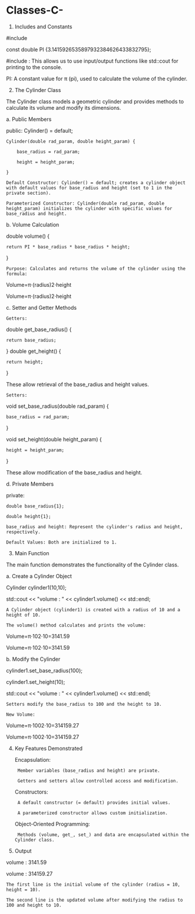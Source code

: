 # Classes-C-

1. Includes and Constants

#include <iostream>

const double PI {3.1415926535897932384626433832795};

#include <iostream>: This allows us to use input/output functions like std::cout for printing to the console.
    
PI: A constant value for π (pi), used to calculate the volume of the cylinder.

2. The Cylinder Class

The Cylinder class models a geometric cylinder and provides methods to calculate its volume and modify its dimensions.

a. Public Members

public:
    Cylinder() = default;
    
    Cylinder(double rad_param, double height_param) {
    
        base_radius = rad_param;
        
        height = height_param;
        
    }

    Default Constructor: Cylinder() = default; creates a cylinder object with default values for base_radius and height (set to 1 in the private section).
    
    Parameterized Constructor: Cylinder(double rad_param, double height_param) initializes the cylinder with specific values for base_radius and height.

b. Volume Calculation

double volume() {

    return PI * base_radius * base_radius * height;
}

    Purpose: Calculates and returns the volume of the cylinder using the formula:

Volume=π⋅(radius)2⋅height

Volume=π⋅(radius)2⋅height

c. Setter and Getter Methods

    Getters:

double get_base_radius() {

    return base_radius;
    
}
double get_height() {

    return height;
    
}

These allow retrieval of the base_radius and height values.

    Setters:

void set_base_radius(double rad_param) {

    base_radius = rad_param;
    
}

void set_height(double height_param) {

    height = height_param;
    
}

These allow modification of the base_radius and height.

d. Private Members

private:

    double base_radius{1};
    
    double height{1};

    base_radius and height: Represent the cylinder's radius and height, respectively.
    
    Default Values: Both are initialized to 1.

3. Main Function

The main function demonstrates the functionality of the Cylinder class.

a. Create a Cylinder Object

Cylinder cylinder1(10,10);

std::cout << "volume : " << cylinder1.volume() << std::endl;

    A Cylinder object (cylinder1) is created with a radius of 10 and a height of 10.
    
    The volume() method calculates and prints the volume:

Volume=π⋅102⋅10=3141.59

Volume=π⋅102⋅10=3141.59

b. Modify the Cylinder

cylinder1.set_base_radius(100);

cylinder1.set_height(10);

std::cout << "volume : " << cylinder1.volume() << std::endl;

    Setters modify the base_radius to 100 and the height to 10.
    
    New Volume:

Volume=π⋅1002⋅10=314159.27

Volume=π⋅1002⋅10=314159.27

4. Key Features Demonstrated

    Encapsulation:
   
        Member variables (base_radius and height) are private.
   
        Getters and setters allow controlled access and modification.
   
    Constructors:
   
        A default constructor (= default) provides initial values.
   
        A parameterized constructor allows custom initialization.
   
    Object-Oriented Programming:
   
        Methods (volume, get_, set_) and data are encapsulated within the Cylinder class.

6. Output

volume : 3141.59

volume : 314159.27

    The first line is the initial volume of the cylinder (radius = 10, height = 10).
    
    The second line is the updated volume after modifying the radius to 100 and height to 10.


